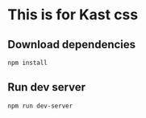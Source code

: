 # This is for Kast css


## Download dependencies
```
npm install
```

## Run dev server
```
npm run dev-server
```